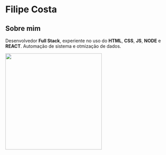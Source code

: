 # Filipe Costa

## Sobre mim

Desenvolvedor **Full Stack**, experiente no uso do **HTML**, **CSS**, **JS**, **NODE** e **REACT**. Automação de sistema e otmização de dados.

<img src="https://images.squarespace-cdn.com/content/v1/606d159a953867291018f801/1619987722169-VV6ZASHHZNRBJW9X0PLK/Key_Art_02_layeredjpg.jpg?format=1500w" width="300px">
